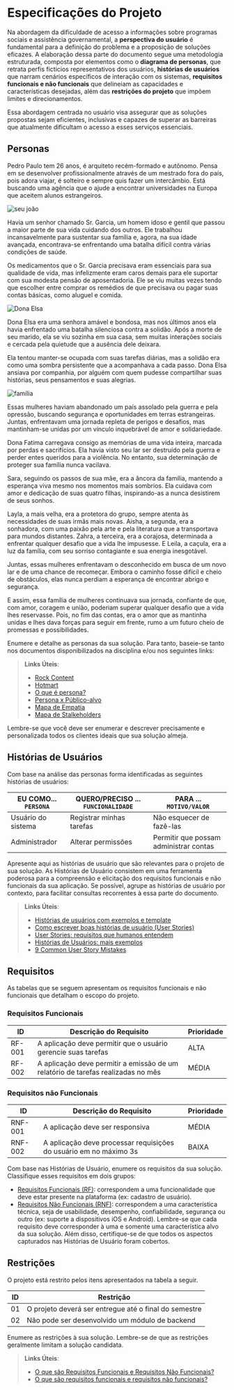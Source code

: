 # Especificações do Projeto

Na abordagem da dificuldade de acesso a informações sobre programas sociais e assistência governamental, a **perspectiva do usuário** é fundamental para a definição do problema e a proposição de soluções eficazes. A elaboração dessa parte do documento segue uma metodologia estruturada, composta por elementos como o **diagrama de personas**, que retrata perfis fictícios representativos dos usuários, **histórias de usuários** que narram cenários específicos de interação com os sistemas, **requisitos funcionais e não funcionais** que delineiam as capacidades e características desejadas, além das **restrições do projeto** que impõem limites e direcionamentos.

Essa abordagem centrada no usuário visa assegurar que as soluções propostas sejam eficientes, inclusivas e capazes de superar as barreiras que atualmente dificultam o acesso a esses serviços essenciais.

## Personas

Pedro Paulo tem 26 anos, é arquiteto recém-formado e autônomo. Pensa em se desenvolver profissionalmente através de um mestrado fora do país, pois adora viajar, é solteiro e sempre quis fazer um intercâmbio. Está buscando uma agência que o ajude a encontrar universidades na Europa que aceitem alunos estrangeiros.

![seu joão](https://github.com/ICEI-PUC-Minas-PMV-SI/pmv-si-2024-1-pe1-t2-infosocial/assets/86071326/88774181-de2e-4ae0-919b-91bf8b06ddf8)

Havia um senhor chamado Sr. Garcia, um homem idoso e gentil que passou a maior parte de sua vida cuidando dos outros. Ele trabalhou incansavelmente para sustentar sua família e, agora, na sua idade avançada, encontrava-se enfrentando uma batalha difícil contra várias condições de saúde. 

Os medicamentos que o Sr. Garcia precisava eram essenciais para sua qualidade de vida, mas infelizmente eram caros demais para ele suportar com sua modesta pensão de aposentadoria. Ele se viu muitas vezes tendo que escolher entre comprar os remédios de que precisava ou pagar suas contas básicas, como aluguel e comida. 
 
![Dona Elsa](https://github.com/ICEI-PUC-Minas-PMV-SI/pmv-si-2024-1-pe1-t2-infosocial/assets/86071326/ba79e668-9970-451d-96f1-1a1b52bc0270)

Dona Elsa era uma senhora amável e bondosa, mas nos últimos anos ela havia enfrentado uma batalha silenciosa contra a solidão. Após a morte de seu marido, ela se viu sozinha em sua casa, sem muitas interações sociais e cercada pela quietude que a ausência dele deixara. 

Ela tentou manter-se ocupada com suas tarefas diárias, mas a solidão era como uma sombra persistente que a acompanhava a cada passo. Dona Elsa ansiava por companhia, por alguém com quem pudesse compartilhar suas histórias, seus pensamentos e suas alegrias. 

![família](https://github.com/ICEI-PUC-Minas-PMV-SI/pmv-si-2024-1-pe1-t2-infosocial/assets/86071326/a77ef334-b3cc-4ef9-8e21-931a57ae9eb7)

Essas mulheres haviam abandonado um país assolado pela guerra e pela opressão, buscando segurança e oportunidades em terras estrangeiras. Juntas, enfrentavam uma jornada repleta de perigos e desafios, mas mantinham-se unidas por um vínculo inquebrável de amor e solidariedade. 

Dona Fatima carregava consigo as memórias de uma vida inteira, marcada por perdas e sacrifícios. Ela havia visto seu lar ser destruído pela guerra e perder entes queridos para a violência. No entanto, sua determinação de proteger sua família nunca vacilava. 

Sara, seguindo os passos de sua mãe, era a âncora da família, mantendo a esperança viva mesmo nos momentos mais sombrios. Ela cuidava com amor e dedicação de suas quatro filhas, inspirando-as a nunca desistirem de seus sonhos. 

Layla, a mais velha, era a protetora do grupo, sempre atenta às necessidades de suas irmãs mais novas. Aisha, a segunda, era a sonhadora, com uma paixão pela arte e pela literatura que a transportava para mundos distantes. Zahra, a terceira, era a corajosa, determinada a enfrentar qualquer desafio que a vida lhe impusesse. E Leila, a caçula, era a luz da família, com seu sorriso contagiante e sua energia inesgotável. 

Juntas, essas mulheres enfrentavam o desconhecido em busca de um novo lar e de uma chance de recomeçar. Embora o caminho fosse difícil e cheio de obstáculos, elas nunca perdiam a esperança de encontrar abrigo e segurança. 

E assim, essa família de mulheres continuava sua jornada, confiante de que, com amor, coragem e união, poderiam superar qualquer desafio que a vida lhes reservasse. Pois, no fim das contas, era o amor que as mantinha unidas e lhes dava forças para seguir em frente, rumo a um futuro cheio de promessas e possibilidades. 


Enumere e detalhe as personas da sua solução. Para tanto, baseie-se tanto nos documentos disponibilizados na disciplina e/ou nos seguintes links:

> **Links Úteis**:
> - [Rock Content](https://rockcontent.com/blog/personas/)
> - [Hotmart](https://blog.hotmart.com/pt-br/como-criar-persona-negocio/)
> - [O que é persona?](https://resultadosdigitais.com.br/blog/persona-o-que-e/)
> - [Persona x Público-alvo](https://flammo.com.br/blog/persona-e-publico-alvo-qual-a-diferenca/)
> - [Mapa de Empatia](https://resultadosdigitais.com.br/blog/mapa-da-empatia/)
> - [Mapa de Stalkeholders](https://www.racecomunicacao.com.br/blog/como-fazer-o-mapeamento-de-stakeholders/)
>
Lembre-se que você deve ser enumerar e descrever precisamente e personalizada todos os clientes ideais que sua solução almeja.

## Histórias de Usuários

Com base na análise das personas forma identificadas as seguintes histórias de usuários:

|EU COMO... `PERSONA`| QUERO/PRECISO ... `FUNCIONALIDADE` |PARA ... `MOTIVO/VALOR`                 |
|--------------------|------------------------------------|----------------------------------------|
|Usuário do sistema  | Registrar minhas tarefas           | Não esquecer de fazê-las               |
|Administrador       | Alterar permissões                 | Permitir que possam administrar contas |

Apresente aqui as histórias de usuário que são relevantes para o projeto de sua solução. As Histórias de Usuário consistem em uma ferramenta poderosa para a compreensão e elicitação dos requisitos funcionais e não funcionais da sua aplicação. Se possível, agrupe as histórias de usuário por contexto, para facilitar consultas recorrentes à essa parte do documento.

> **Links Úteis**:
> - [Histórias de usuários com exemplos e template](https://www.atlassian.com/br/agile/project-management/user-stories)
> - [Como escrever boas histórias de usuário (User Stories)](https://medium.com/vertice/como-escrever-boas-users-stories-hist%C3%B3rias-de-usu%C3%A1rios-b29c75043fac)
> - [User Stories: requisitos que humanos entendem](https://www.luiztools.com.br/post/user-stories-descricao-de-requisitos-que-humanos-entendem/)
> - [Histórias de Usuários: mais exemplos](https://www.reqview.com/doc/user-stories-example.html)
> - [9 Common User Story Mistakes](https://airfocus.com/blog/user-story-mistakes/)

## Requisitos

As tabelas que se seguem apresentam os requisitos funcionais e não funcionais que detalham o escopo do projeto.

### Requisitos Funcionais

|ID    | Descrição do Requisito  | Prioridade | 
|------|-----------------------------------------|----| 
|RF-001| A aplicação deve permitir que o usuário gerencie suas tarefas | ALTA |  
|RF-002| A aplicação deve permitir a emissão de um relatório de tarefas realizadas no mês   | MÉDIA | 


### Requisitos não Funcionais

|ID     | Descrição do Requisito  |Prioridade |
|-------|-------------------------|----|
|RNF-001| A aplicação deve ser responsiva | MÉDIA | 
|RNF-002| A aplicação deve processar requisições do usuário em no máximo 3s |  BAIXA | 

Com base nas Histórias de Usuário, enumere os requisitos da sua solução. Classifique esses requisitos em dois grupos:

- [Requisitos Funcionais
 (RF)](https://pt.wikipedia.org/wiki/Requisito_funcional):
 correspondem a uma funcionalidade que deve estar presente na
  plataforma (ex: cadastro de usuário).
- [Requisitos Não Funcionais
  (RNF)](https://pt.wikipedia.org/wiki/Requisito_n%C3%A3o_funcional):
  correspondem a uma característica técnica, seja de usabilidade,
  desempenho, confiabilidade, segurança ou outro (ex: suporte a
  dispositivos iOS e Android).
Lembre-se que cada requisito deve corresponder à uma e somente uma
característica alvo da sua solução. Além disso, certifique-se de que
todos os aspectos capturados nas Histórias de Usuário foram cobertos.

## Restrições

O projeto está restrito pelos itens apresentados na tabela a seguir.

|ID| Restrição                                             |
|--|-------------------------------------------------------|
|01| O projeto deverá ser entregue até o final do semestre |
|02| Não pode ser desenvolvido um módulo de backend        |


Enumere as restrições à sua solução. Lembre-se de que as restrições geralmente limitam a solução candidata.

> **Links Úteis**:
> - [O que são Requisitos Funcionais e Requisitos Não Funcionais?](https://codificar.com.br/requisitos-funcionais-nao-funcionais/)
> - [O que são requisitos funcionais e requisitos não funcionais?](https://analisederequisitos.com.br/requisitos-funcionais-e-requisitos-nao-funcionais-o-que-sao/)
